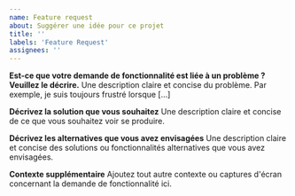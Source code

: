 ```yaml
---
name: Feature request
about: Suggérer une idée pour ce projet
title: ''
labels: 'Feature Request'
assignees: ''
---
```


**Est-ce que votre demande de fonctionnalité est liée à un problème ? Veuillez le décrire.**
Une description claire et concise du problème. Par exemple, je suis toujours frustré lorsque [...]

**Décrivez la solution que vous souhaitez**
Une description claire et concise de ce que vous souhaitez voir se produire.

**Décrivez les alternatives que vous avez envisagées**
Une description claire et concise des solutions ou fonctionnalités alternatives que vous avez envisagées.

**Contexte supplémentaire**
Ajoutez tout autre contexte ou captures d'écran concernant la demande de fonctionnalité ici.
